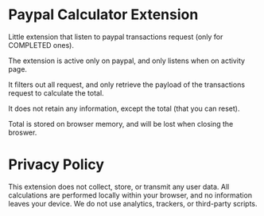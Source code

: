 # Paypal Calculator Extension
Little extension that listen to paypal transactions request (only for COMPLETED ones).

The extension is active only on paypal, and only listens when on activity page.

It filters out all request, and only retrieve the payload of the transactions request to calculate the total.

It does not retain any information, except the total (that you can reset).

Total is stored on browser memory, and will be lost when closing the broswer.

# Privacy Policy
This extension does not collect, store, or transmit any user data. All calculations are performed locally within your browser, and no information leaves your device. We do not use analytics, trackers, or third-party scripts.
